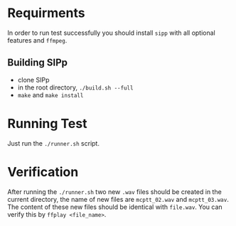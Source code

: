 # Requirments
In order to run test successfully you should install `sipp` with all optional 
features and `ffmpeg`.

## Building SIPp
- clone SIPp
- in the root directory, `./build.sh --full`
- `make` and `make install`

# Running Test
Just run the `./runner.sh` script.

# Verification
After running the `./runner.sh` two new `.wav` files should be created in the
current directory, the name of new files are `mcptt_02.wav` and `mcptt_03.wav`.
The content of these new files should be identical with `file.wav`. You can 
verify this by `ffplay <file_name>`.


